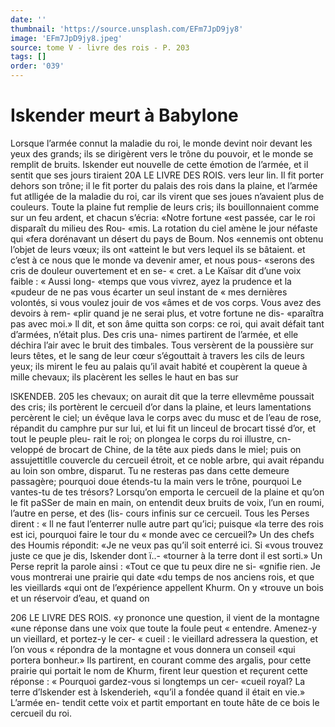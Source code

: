 ```yaml
---
date: ''
thumbnail: 'https://source.unsplash.com/EFm7JpD9jy8'
image: 'EFm7JpD9jy8.jpeg'
source: tome V - livre des rois - P. 203
tags: []
order: '039'
---
```


# Iskender meurt à Babylone

Lorsque l’armée connut la maladie du roi, le monde devint noir devant les yeux des grands; ils se dirigèrent vers le trône du pouvoir, et le monde
se remplit de bruits. Iskender eut nouvelle de cette
émotion de l’armée, et il sentit que ses jours tiraient
20A LE LIVRE DES ROIS.
vers leur lin. Il fit porter dehors son trône; il le fit porter du palais des rois dans la plaine, et l’armée
fut atlligée de la maladie du roi, car ils virent que ses joues n’avaient plus de couleurs. Toute la plaine
fut remplie de leurs cris; ils bouillonnaient comme sur un feu ardent, et chacun s’écria: «Notre fortune
«est passée, car le roi disparaît du milieu des Rou-
«mis. La rotation du ciel amène le jour néfaste qui
«fera dorénavant un désert du pays de Boum. Nos «ennemis ont obtenu l’objet de leurs vœux; ils ont
«atteint le but vers lequel ils se bâtaient. et c’est à
ce nous que le monde va devenir amer, et nous pous-
«serons des cris de douleur ouvertement et en se- « cret. a Le Kaïsar dit d’une voix faible : « Aussi long-
«temps que vous vivrez, ayez la prudence et la «pudeur de ne pas vous écarter un seul instant de
« mes dernières volontés, si vous voulez jouir de vos «âmes et de vos corps. Vous avez des devoirs à rem- «plir quand je ne serai plus, et votre fortune ne dis- «paraîtra pas avec moi.»
ll dit, et son âme quitta son corps: ce roi, qui avait défait tant d’armées, n’était plus. Des cris una-
nimes partirent de l’armée, et elle déchira l’air avec
le bruit des timbales. Tous versèrent de la poussière sur leurs têtes, et le sang de leur cœur s’égouttait à
travers les cils de leurs yeux; ils mirent le feu au palais qu’il avait habité et coupèrent la queue à mille chevaux; ils placèrent les selles le haut en bas sur

lSKENDEB. 205 les chevaux; on aurait dit que la terre ellevmême
poussait des cris; ils portèrent le cercueil d’or dans
la plaine, et leurs lamentations percèrent le ciel; un
évêque lava le corps avec du musc et de l’eau de
rose, répandit du camphre pur sur lui, et lui fit un linceul de brocart tissé d’or, et tout le peuple pleu-
rait le roi; on plongea le corps du roi illustre, cn- veloppé de brocart de Chine, de la tête aux pieds dans
le miel; puis on assujettitlle couvercle du cercueil étroit, et ce noble arbre, qui avait répandu au loin
son ombre, disparut. Tu ne resteras pas dans cette
demeure passagère; pourquoi doue étends-tu la main vers le trône, pourquoi Le vantes-tu de tes trésors? Lorsqu’on emporta le cercueil de la plaine et qu’on
le fit paSSer de main en main, on entendit deux bruits de voix, l’un en roumi, l’autre en perse, et des (lis-
cours infinis sur ce cercueil. Tous les Perses dirent : « ll ne faut l’enterrer nulle autre part qu’ici; puisque
«la terre des rois est ici, pourquoi faire le tour du « monde avec ce cercueil?» Un des chefs des Houmis répondit: «Je ne veux pas qu’il soit enterré ici. Si
«vous trouvez juste ce que je dis, Iskender dont ï..-
«tourner à la terre dont il est sorti.» Un Perse reprit
la parole ainsi : «Tout ce que tu peux dire ne si- «gnifie rien. Je vous montrerai une prairie qui date «du temps de nos anciens rois, et que les vieillards «qui ont de l’expérience appellent Khurm. On y
«trouve un bois et un réservoir d’eau, et quand on

206 LE LIVRE DES ROIS.
«y prononce une question, il vient de la montagne «une réponse dans une voix que toute la foule peut
« entendre. Amenez-y un vieillard, et portez-y le cer-
« cueil : le vieillard adressera la question, et l’on vous
« répondra de la montagne et vous donnera un conseil «qui portera bonheur.» lls partirent, en courant comme des argalis, pour cette prairie qui portait le nom de Khurm, firent leur question et reçurent cette réponse : « Pourquoi gardez-vous si longtemps un cer- «cueil royal? La terre d’lskender est à Iskenderieh,
«qu’il a fondée quand il était en vie.» L’armée en-
tendit cette voix et partit emportant en toute hâte de ce bois le cercueil du roi.
